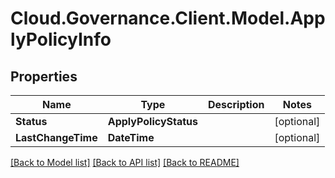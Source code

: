 # Cloud.Governance.Client.Model.ApplyPolicyInfo
## Properties

Name | Type | Description | Notes
------------ | ------------- | ------------- | -------------
**Status** | **ApplyPolicyStatus** |  | [optional] 
**LastChangeTime** | **DateTime** |  | [optional] 

[[Back to Model list]](../README.md#documentation-for-models) [[Back to API list]](../README.md#documentation-for-api-endpoints) [[Back to README]](../README.md)

